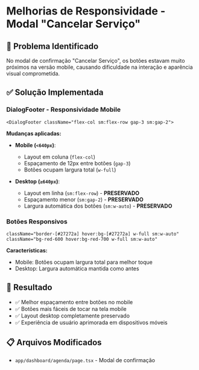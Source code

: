 # Melhorias de Responsividade - Modal "Cancelar Serviço"

## 📱 Problema Identificado
No modal de confirmação "Cancelar Serviço", os botões estavam muito próximos na versão mobile, causando dificuldade na interação e aparência visual comprometida.

## ✅ Solução Implementada

### DialogFooter - Responsividade Mobile
```tsx
<DialogFooter className="flex-col sm:flex-row gap-3 sm:gap-2">
```

**Mudanças aplicadas:**
- **Mobile (`<640px`)**: 
  - Layout em coluna (`flex-col`)
  - Espaçamento de 12px entre botões (`gap-3`)
  - Botões ocupam largura total (`w-full`)

- **Desktop (`≥640px`)**:
  - Layout em linha (`sm:flex-row`) - **PRESERVADO**
  - Espaçamento menor (`sm:gap-2`) - **PRESERVADO**
  - Largura automática dos botões (`sm:w-auto`) - **PRESERVADO**

### Botões Responsivos
```tsx
className="border-[#27272a] hover:bg-[#27272a] w-full sm:w-auto"
className="bg-red-600 hover:bg-red-700 w-full sm:w-auto"
```

**Características:**
- Mobile: Botões ocupam largura total para melhor toque
- Desktop: Largura automática mantida como antes

## 🎯 Resultado
- ✅ Melhor espaçamento entre botões no mobile
- ✅ Botões mais fáceis de tocar na tela mobile
- ✅ Layout desktop completamente preservado
- ✅ Experiência de usuário aprimorada em dispositivos móveis

## 📋 Arquivos Modificados
- `app/dashboard/agenda/page.tsx` - Modal de confirmação
